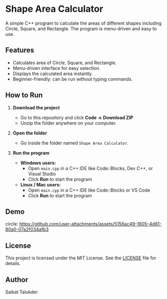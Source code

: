 # Shape Area Calculator

A simple C++ program to calculate the areas of different shapes including Circle, Square, and Rectangle. The program is menu-driven and easy to use.

## Features
- Calculates area of Circle, Square, and Rectangle.
- Menu-driven interface for easy selection.
- Displays the calculated area instantly.
- Beginner-friendly: can be run without typing commands.

## How to Run

1. **Download the project**  
   - Go to this repository and click **Code → Download ZIP**  
   - Unzip the folder anywhere on your computer.

2. **Open the folder**  
   - Go inside the folder named `Shape Area Calculator`.

3. **Run the program**  
   - **Windows users:**  
     - Open `main.cpp` in a C++ IDE like Code::Blocks, Dev C++, or Visual Studio  
     - Click **Run** to start the program  
   - **Linux / Mac users:**  
     - Open `main.cpp` in a C++ IDE like Code::Blocks or VS Code  
     - Click **Run** to start the program

## Demo
circle:
https://github.com/user-attachments/assets/5156ac49-1605-4d81-80a0-07a2f034afb3



## License
This project is licensed under the MIT License. See the [LICENSE](LICENSE) file for details.

## Author
Saikat Talukder
